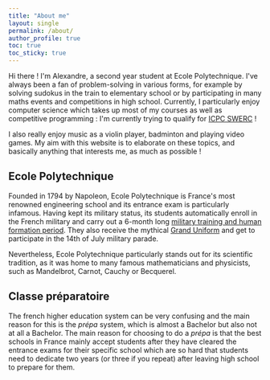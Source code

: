 ```yaml
---
title: "About me"
layout: single
permalink: /about/
author_profile: true
toc: true
toc_sticky: true
---
```


Hi there ! I'm Alexandre, a second year student at Ecole Polytechnique. I've always been a fan of problem-solving in various forms, for example by solving sudokus in the train to elementary school or by participating in many maths events and competitions in high school. Currently, I particularly enjoy computer science which takes up most of my courses as well as competitive programming : I'm currently trying to qualify for [ICPC SWERC](http://www.swerc.eu) ! 

I also really enjoy music as a violin player, badminton and playing video games. My aim with this website is to elaborate on these topics, and basically anything that interests me, as much as possible !






## Ecole Polytechnique

Founded in 1794 by Napoleon, Ecole Polytechnique is France's most renowned engineering school and its entrance exam is particularly infamous. Having kept its military status, its students automatically enroll in the French military and carry out a 6-month long [military training and human formation period](https://programmes.polytechnique.edu/en/ingenieur-polytechnicien-program/program-details/year-1-of-the-ingenieur-polytechnicien-program). They also receive the mythical [Grand Uniform](https://en.wikipedia.org/wiki/Grand_Uniform_of_the_%C3%89cole_Polytechnique) and get to participate in the 14th of July military parade.

Nevertheless, Ecole Polytechnique particularly stands out for its scientific tradition, as it was home to many famous mathematicians and physicists, such as Mandelbrot, Carnot, Cauchy or Becquerel.

## Classe préparatoire

The french higher education system can be very confusing and the main reason for this is the *prépa* system, which is almost a Bachelor but also not at all a Bachelor. The main reason for choosing to do a *prépa* is that the best schools in France mainly accept students after they have cleared the entrance exams for their specific school which are so hard that students need to dedicate two years (or three if you repeat) after leaving high school to prepare for them.   
